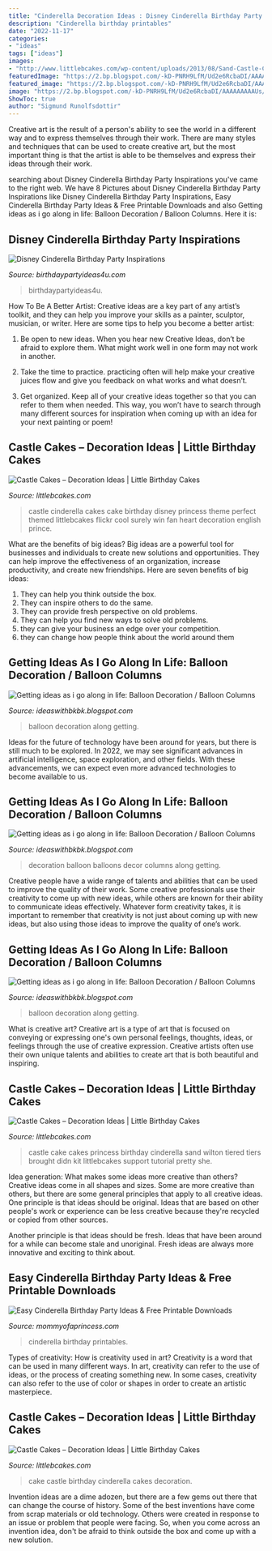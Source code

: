 ```yaml
---
title: "Cinderella Decoration Ideas : Disney Cinderella Birthday Party Inspirations"
description: "Cinderella birthday printables"
date: "2022-11-17"
categories:
- "ideas"
tags: ["ideas"]
images:
- "http://www.littlebcakes.com/wp-content/uploads/2013/08/Sand-Castle-Cake.jpg"
featuredImage: "https://2.bp.blogspot.com/-kD-PNRH9LfM/Ud2e6RcbaDI/AAAAAAAAAUs/lDjsK1lm_4oUzH5ZVVsoGQh3-RFgs8doQCKgB/s1600/GEDC0326.JPG"
featured_image: "https://2.bp.blogspot.com/-kD-PNRH9LfM/Ud2e6RcbaDI/AAAAAAAAAUs/lDjsK1lm_4oUzH5ZVVsoGQh3-RFgs8doQCKgB/s1600/GEDC0326.JPG"
image: "https://2.bp.blogspot.com/-kD-PNRH9LfM/Ud2e6RcbaDI/AAAAAAAAAUs/lDjsK1lm_4oUzH5ZVVsoGQh3-RFgs8doQCKgB/s1600/GEDC0326.JPG"
ShowToc: true
author: "Sigmund Runolfsdottir"
---
```



Creative art is the result of a person's ability to see the world in a different way and to express themselves through their work. There are many styles and techniques that can be used to create creative art, but the most important thing is that the artist is able to be themselves and express their ideas through their work.

	

		
searching about Disney Cinderella Birthday Party Inspirations you've came to the right web. We have 8 Pictures about Disney Cinderella Birthday Party Inspirations like Disney Cinderella Birthday Party Inspirations, Easy Cinderella Birthday Party Ideas &amp; Free Printable Downloads and also Getting ideas as i go along in life: Balloon Decoration / Balloon Columns. Here it is:
		
    
## Disney Cinderella Birthday Party Inspirations

<img loading=lazy src="https://birthdaypartyideas4u.com/wp-content/uploads/2019/11/Disney-Cinderella-Birthday-party.jpg" onerror="this.onerror=null;this.src='https://tse1.mm.bing.net/th?id=OIP.fPyGzBYzbdswYT7QtxbbdQHaLZ&amp;pid=15.1';" alt="Disney Cinderella Birthday Party Inspirations">

_Source: birthdaypartyideas4u.com_

>birthdaypartyideas4u. 

	

How To Be A Better Artist:
Creative ideas are a key part of any artist’s toolkit, and they can help you improve your skills as a painter, sculptor, musician, or writer. Here are some tips to help you become a better artist:
1. Be open to new ideas. When you hear new Creative Ideas, don’t be afraid to explore them. What might work well in one form may not work in another.

2. Take the time to practice. practicing often will help make your creative juices flow and give you feedback on what works and what doesn’t.

3. Get organized. Keep all of your creative ideas together so that you can refer to them when needed. This way, you won’t have to search through many different sources for inspiration when coming up with an idea for your next painting or poem!

    
## Castle Cakes – Decoration Ideas | Little Birthday Cakes

<img loading=lazy src="http://www.littlebcakes.com/wp-content/uploads/2013/08/Cinderella-Castle-Cake.jpg" onerror="this.onerror=null;this.src='https://tse4.mm.bing.net/th?id=OIP.YSz5d4prMpC5GxNLJ7XF6gHaJ4&amp;pid=15.1';" alt="Castle Cakes – Decoration Ideas | Little Birthday Cakes">

_Source: littlebcakes.com_

>castle cinderella cakes cake birthday disney princess theme perfect themed littlebcakes flickr cool surely win fan heart decoration english prince. 

	

What are the benefits of big ideas?
Big ideas are a powerful tool for businesses and individuals to create new solutions and opportunities. They can help improve the effectiveness of an organization, increase productivity, and create new friendships. Here are seven benefits of big ideas:
1. They can help you think outside the box.
2. They can inspire others to do the same.
3. They can provide fresh perspective on old problems.
4. They can help you find new ways to solve old problems.
5. they can give your business an edge over your competition.
6. they can change how people think about the world around them     
    
## Getting Ideas As I Go Along In Life: Balloon Decoration / Balloon Columns

<img loading=lazy src="https://4.bp.blogspot.com/-L68fa-vS2u0/Ud2dj3-jXMI/AAAAAAAAATc/8GskvoFnNbMOBBXAFGlTyiMmeZakqz1hQCKgB/s1600/GEDC0299.JPG" onerror="this.onerror=null;this.src='https://tse4.mm.bing.net/th?id=OIP.ANl9IN9EY1gBY8HvlI1PjgHaJ4&amp;pid=15.1';" alt="Getting ideas as i go along in life: Balloon Decoration / Balloon Columns">

_Source: ideaswithbkbk.blogspot.com_

>balloon decoration along getting. 

	

Ideas for the future of technology have been around for years, but there is still much to be explored. In 2022, we may see significant advances in artificial intelligence, space exploration, and other fields. With these advancements, we can expect even more advanced technologies to become available to us.

    
## Getting Ideas As I Go Along In Life: Balloon Decoration / Balloon Columns

<img loading=lazy src="http://2.bp.blogspot.com/-esDFAVJNTsY/UD6_DOxjb9I/AAAAAAAAAQs/XTsmIHEZQeA/s1600/decor+013.JPG" onerror="this.onerror=null;this.src='https://tse4.mm.bing.net/th?id=OIP.zf0XcNIaHNXbBGUPaIJgTQHaJ4&amp;pid=15.1';" alt="Getting ideas as i go along in life: Balloon Decoration / Balloon Columns">

_Source: ideaswithbkbk.blogspot.com_

>decoration balloon balloons decor columns along getting. 

	

Creative people have a wide range of talents and abilities that can be used to improve the quality of their work. Some creative professionals use their creativity to come up with new ideas, while others are known for their ability to communicate ideas effectively. Whatever form creativity takes, it is important to remember that creativity is not just about coming up with new ideas, but also using those ideas to improve the quality of one’s work.

    
## Getting Ideas As I Go Along In Life: Balloon Decoration / Balloon Columns

<img loading=lazy src="https://2.bp.blogspot.com/-kD-PNRH9LfM/Ud2e6RcbaDI/AAAAAAAAAUs/lDjsK1lm_4oUzH5ZVVsoGQh3-RFgs8doQCKgB/s1600/GEDC0326.JPG" onerror="this.onerror=null;this.src='https://tse2.mm.bing.net/th?id=OIP.o3aR8lBsd6GNg9c1W0Ji4gHaJ4&amp;pid=15.1';" alt="Getting ideas as i go along in life: Balloon Decoration / Balloon Columns">

_Source: ideaswithbkbk.blogspot.com_

>balloon decoration along getting. 

	

What is creative art?
Creative art is a type of art that is focused on conveying or expressing one's own personal feelings, thoughts, ideas, or feelings through the use of creative expression. Creative artists often use their own unique talents and abilities to create art that is both beautiful and inspiring.

    
## Castle Cakes – Decoration Ideas | Little Birthday Cakes

<img loading=lazy src="http://www.littlebcakes.com/wp-content/uploads/2013/08/Sand-Castle-Cake.jpg" onerror="this.onerror=null;this.src='https://tse3.mm.bing.net/th?id=OIP.Yiw9sbtaB4jN6TfoZGPHOQHaJ6&amp;pid=15.1';" alt="Castle Cakes – Decoration Ideas | Little Birthday Cakes">

_Source: littlebcakes.com_

>castle cake cakes princess birthday cinderella sand wilton tiered tiers brought didn kit littlebcakes support tutorial pretty she. 

	

Idea generation: What makes some ideas more creative than others?
Creative ideas come in all shapes and sizes. Some are more creative than others, but there are some general principles that apply to all creative ideas.
One principle is that ideas should be original. Ideas that are based on other people's work or experience can be less creative because they're recycled or copied from other sources.

Another principle is that ideas should be fresh. Ideas that have been around for a while can become stale and unoriginal. Fresh ideas are always more innovative and exciting to think about.

    
## Easy Cinderella Birthday Party Ideas &amp; Free Printable Downloads

<img loading=lazy src="https://mommyofaprincess.com/wp-content/uploads/2016/10/Cinderella-Party-Printables.jpg" onerror="this.onerror=null;this.src='https://tse3.mm.bing.net/th?id=OIP.Kr2n5rsXqozIOtthqtrmXAHaLH&amp;pid=15.1';" alt="Easy Cinderella Birthday Party Ideas &amp; Free Printable Downloads">

_Source: mommyofaprincess.com_

>cinderella birthday printables. 

	

Types of creativity: How is creativity used in art?
Creativity is a word that can be used in many different ways. In art, creativity can refer to the use of ideas, or the process of creating something new. In some cases, creativity can also refer to the use of color or shapes in order to create an artistic masterpiece.

    
## Castle Cakes – Decoration Ideas | Little Birthday Cakes

<img loading=lazy src="http://www.littlebcakes.com/wp-content/uploads/2013/08/Cinderella-Castle-Birthday-Cake.jpg" onerror="this.onerror=null;this.src='https://tse1.mm.bing.net/th?id=OIP.H6DLjSx30j_oubZfWLJ4HAHaJ4&amp;pid=15.1';" alt="Castle Cakes – Decoration Ideas | Little Birthday Cakes">

_Source: littlebcakes.com_

>cake castle birthday cinderella cakes decoration. 

	

Invention ideas are a dime adozen, but there are a few gems out there that can change the course of history. Some of the best inventions have come from scrap materials or old technology. Others were created in response to an issue or problem that people were facing. So, when you come across an invention idea, don't be afraid to think outside the box and come up with a new solution.

